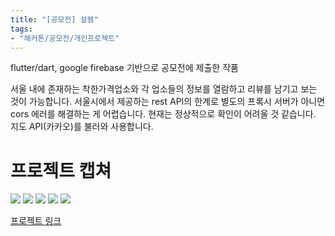 ```yaml
---
title: "[공모전] 설렘"
tags:
- "해커톤/공모전/개인프로젝트"
---
```


flutter/dart,
google firebase 기반으로 공모전에 제출한 작품

서울 내에 존재하는 착한가격업소와 각 업소들의 정보를 열람하고 리뷰를 남기고 보는 것이 가능합니다. 서울시에서 제공하는 rest API의 한계로 별도의 프록시 서버가 아니면 cors 에러를 해결하는 게 어렵습니다. 현재는 정상적으로 확인이 어려울 것 같습니다. 지도 API(카카오)를 불러와 사용합니다.

# 프로젝트 캡쳐
![](https://bmchun00.github.io/assets/proj/seoul-1.png)
![](https://bmchun00.github.io/assets/proj/seoul-2.png)
![](https://bmchun00.github.io/assets/proj/seoul-3.png)
![](https://bmchun00.github.io/assets/proj/seoul-4.png)
![](https://bmchun00.github.io/assets/proj/seoul-5.png)

[프로젝트 링크](https://seouldata.github.io)
